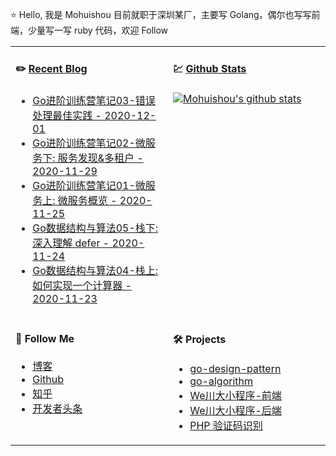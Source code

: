⭐ Hello, 我是 Mohuishou 目前就职于深圳某厂，主要写 Golang，偶尔也写写前端，少量写一写 ruby 代码，欢迎 Follow

<table>
  
<tr>
<td valign="top"  width="50%">

#### ✏️ [Recent Blog](https://lailin.xyz)

- [Go进阶训练营笔记03-错误处理最佳实践 - 2020-12-01](https://lailin.xyz/post/go-training-03.html)
- [Go进阶训练营笔记02-微服务下: 服务发现&多租户 - 2020-11-29](https://lailin.xyz/post/go-training-02.html)
- [Go进阶训练营笔记01-微服务上: 微服务概览 - 2020-11-25](https://lailin.xyz/post/go-training-01.html)
- [Go数据结构与算法05-栈下: 深入理解 defer - 2020-11-24](https://lailin.xyz/post/defer.html)
- [Go数据结构与算法04-栈上: 如何实现一个计算器 - 2020-11-23](https://lailin.xyz/post/stack.html)

</td>
<td valign="top"  width="50%">

#### 💹 [Github Stats](https://github.com/mohuishou)

[![Mohuishou's github stats](https://github-readme-stats.vercel.app/api?username=mohuishou&count_private=true&show_icons=true)](https://github.com/mohuishou)

</td>
</tr>

<tr>
<td valign="top"  width="50%">

#### 👀 Follow Me

- [博客](https://lailin.xyz)
- [Github](https://github.com/mohuishou)
- [知乎](https://www.zhihu.com/people/mo-hui-shou-76)
- [开发者头条](https://toutiao.io/subjects/387401?f=new)

</td>
<td valign="top"  width="50%">

#### 🛠 Projects

- [go-design-pattern](https://github.com/mohuishou/go-design-pattern)
- [go-algorithm](https://github.com/mohuishou/go-algorithm)
- [We川大小程序-前端](https://github.com/mohuishou/scuplus-wechat)
- [We川大小程序-后端](https://github.com/mohuishou/scuplus-go)
- [PHP 验证码识别](https://github.com/mohuishou/ImageOCR)

</td>
</tr>

</table>